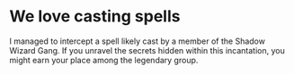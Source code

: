 # We love casting spells

I managed to intercept a spell likely cast by a member of the Shadow Wizard Gang. If you unravel the secrets hidden within this incantation, you might earn your place among the legendary group.
